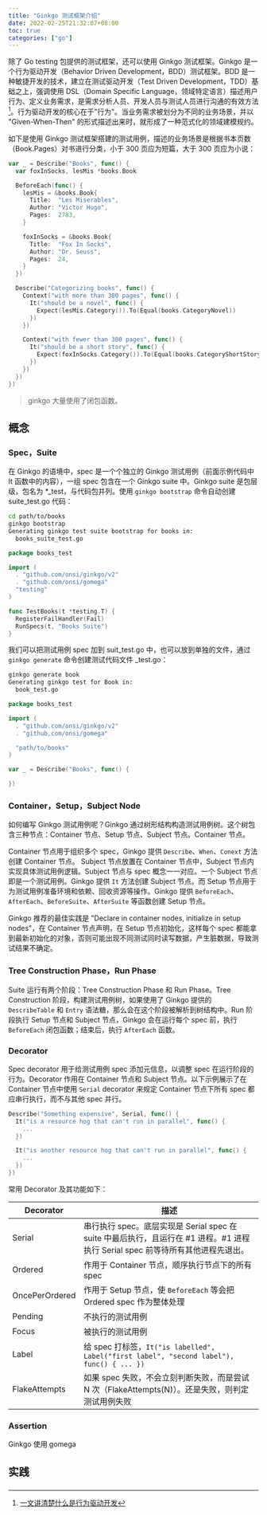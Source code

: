 ```yaml
---
title: "Ginkgo 测试框架介绍"
date: 2022-02-25T21:32:07+08:00
toc: true
categories: ["go"]
---
```


除了 Go testing 包提供的测试框架，还可以使用 Ginkgo 测试框架。Ginkgo 是一个行为驱动开发（Behavior Driven Development，BDD）测试框架。BDD 是一种敏捷开发的技术，建立在测试驱动开发（Test Driven Development，TDD）基础之上，强调使用 DSL（Domain Specific Language，领域特定语言）描述用户行为、定义业务需求，是需求分析人员、开发人员与测试人员进行沟通的有效方法[^1]。行为驱动开发的核心在于"行为"。当业务需求被划分为不同的业务场景，并以 "Given-When-Then" 的形式描述出来时，就形成了一种范式化的领域建模规约。

如下是使用 Ginkgo 测试框架搭建的测试用例，描述的业务场景是根据书本页数（Book.Pages）对书进行分类，小于 300 页应为短篇，大于 300 页应为小说：

```go
var _ = Describe("Books", func() {
  var foxInSocks, lesMis *books.Book

  BeforeEach(func() {
    lesMis = &books.Book{
      Title:  "Les Miserables",
      Author: "Victor Hugo",
      Pages:  2783,
    }

    foxInSocks = &books.Book{
      Title:  "Fox In Socks",
      Author: "Dr. Seuss",
      Pages:  24,
    }
  })

  Describe("Categorizing books", func() {
    Context("with more than 300 pages", func() {
      It("should be a novel", func() {
        Expect(lesMis.Category()).To(Equal(books.CategoryNovel))
      })
    })

    Context("with fewer than 300 pages", func() {
      It("should be a short story", func() {
        Expect(foxInSocks.Category()).To(Equal(books.CategoryShortStory))
      })
    })
  })
})
```

> ginkgo 大量使用了闭包函数。

## 概念

### Spec，Suite

在 Ginkgo 的语境中，spec 是一个个独立的 Ginkgo 测试用例（前面示例代码中 It 函数中的内容），一组 spec 包含在一个 Ginkgo suite 中。Ginkgo suite 是包层级，包名为 *_test，与代码包并列。使用 `ginkgo bootstrap` 命令自动创建 suite_test.go 代码：

```bash
cd path/to/books
ginkgo bootstrap
Generating ginkgo test suite bootstrap for books in:
  books_suite_test.go
```

```go
package books_test

import (
  . "github.com/onsi/ginkgo/v2"
  . "github.com/onsi/gomega"
  "testing"
)

func TestBooks(t *testing.T) {
  RegisterFailHandler(Fail)
  RunSpecs(t, "Books Suite")
}
```

我们可以把测试用例 spec 加到 suit_test.go 中，也可以放到单独的文件，通过 `ginkgo generate` 命令创建测试代码文件 _test.go：

```bash
ginkgo generate book
Generating ginkgo test for Book in:
  book_test.go
```

```go
package books_test

import (
  . "github.com/onsi/ginkgo/v2"
  . "github.com/onsi/gomega"

  "path/to/books"
)

var _ = Describe("Books", func() {

})
```

### Container，Setup，Subject Node

如何编写 Ginkgo 测试用例呢？Ginkgo 通过树形结构构造测试用例树。这个树包含三种节点：Container 节点、Setup 节点、Subject 节点。Container 节点。

Container 节点用于组织多个 spec，Ginkgo 提供 `Describe`、`When`、`Conext` 方法创建 Container 节点。 Subject 节点放置在 Container 节点中，Subject 节点内实现具体测试用例逻辑。Subject 节点与 spec 概念一一对应。一个 Subject 节点即是一个测试用例。Ginkgo 提供 `It` 方法创建 Subject 节点。而 Setup 节点用于为测试用例准备环境和依赖、回收资源等操作。Ginkgo 提供 `BeforeEach`、`AfterEach`、`BeforeSuite`、`AfterSuite` 等函数创建 Setup 节点。

Ginkgo 推荐的最佳实践是 "Declare in container nodes, initialize in setup nodes"，在 Container 节点声明，在 Setup 节点初始化，这样每个 spec 都能拿到最新初始化的对象，否则可能出现不同测试同时读写数据，产生脏数据，导致测试结果不确定。

### Tree Construction Phase，Run Phase

Suite 运行有两个阶段：Tree Construction Phase 和 Run Phase。Tree Construction 阶段，构建测试用例树，如果使用了 Ginkgo 提供的 `DescribeTable` 和 `Entry` 语法糖，那么会在这个阶段被解析到树结构中。Run 阶段执行 Setup 节点和 Subject 节点，Ginkgo 会在运行每个 spec 前，执行 `BeforeEach` 闭包函数；结束后，执行 `AfterEach` 函数。

### Decorator

Spec decorator 用于给测试用例 spec 添加元信息，以调整 spec 在运行阶段的行为。Decorator 作用在 Container 节点和 Subject 节点。以下示例展示了在 Container 节点中使用 `Serial` decorator 来规定 Container 节点下所有 spec 都应串行执行，而不与其他 spec 并行。

```go
Describe("Something expensive", Serial, func() {
  It("is a resource hog that can't run in parallel", func() {
    ...
  })

  It("is another resource hog that can't run in parallel", func() {
    ...
  })
})
```

常用 Decorator 及其功能如下：

| Decorator      | 描述                                                                                     |
|----------------|----------------------------------------------------------------------------------------|
| Serial         | 串行执行 spec。底层实现是 Serial spec 在 suite 中最后执行，且运行在 #1 进程。#1 进程执行 Serial spec 前等待所有其他进程先退出。 |
| Ordered        | 作用于 Container 节点，顺序执行节点下的所有 spec                                                       |                    
| OncePerOrdered | 作用于 Setup 节点，使 `BeforeEach` 等会把 Ordered spec 作为整体处理                                    |
| Pending        | 不执行的测试用例                                                                               |
| Focus          | 被执行的测试用例                                                                               |
| Label          | 给 spec 打标签，`It("is labelled", Label("first label", "second label"), func() { ... })`   |
| FlakeAttempts               | 如果 spec 失败，不会立刻判断失败，而是尝试 N 次（FlakeAttempts(N)）。还是失败，则判定测试用例失败                          |

### Assertion

Ginkgo 使用 gomega 

## 实践

### 

[^1]: [一文讲清楚什么是行为驱动开发](https://www.51cto.com/article/573796.html)
